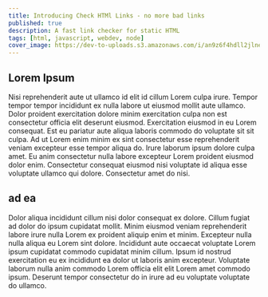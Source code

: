 ```yaml
---
title: Introducing Check HTMl Links - no more bad links
published: true
description: A fast link checker for static HTML
tags: [html, javascript, webdev, node]
cover_image: https://dev-to-uploads.s3.amazonaws.com/i/an9z6f4hdll2jlne43u3.jpg
---
```


## Lorem Ipsum

Nisi reprehenderit aute ut ullamco id elit id cillum Lorem culpa irure. Tempor tempor tempor incididunt ex nulla labore ut eiusmod mollit aute ullamco. Dolor proident exercitation dolore minim exercitation culpa non est consectetur officia elit deserunt eiusmod. Exercitation eiusmod in eu Lorem consequat. Est eu pariatur aute aliqua laboris commodo do voluptate sit sit culpa. Ad ut Lorem enim minim ex sint consectetur esse reprehenderit veniam excepteur esse tempor aliqua do. Irure laborum ipsum dolore culpa amet. Eu anim consectetur nulla labore excepteur Lorem proident eiusmod dolor enim. Consectetur consequat eiusmod nisi voluptate id aliqua esse voluptate ullamco qui dolore. Consectetur amet do nisi.

## ad ea

Dolor aliqua incididunt cillum nisi dolor consequat ex dolore. Cillum fugiat ad dolor do ipsum cupidatat mollit. Minim eiusmod veniam reprehenderit labore irure nulla Lorem ex proident aliquip enim et minim. Excepteur nulla nulla aliqua eu Lorem sint dolore. Incididunt aute occaecat voluptate Lorem ipsum cupidatat commodo cupidatat minim cillum. Ipsum id nostrud exercitation eu ex incididunt ea dolor ut laboris anim excepteur. Voluptate laborum nulla anim commodo Lorem officia elit elit Lorem amet commodo ipsum. Deserunt tempor consectetur do in irure ad eu voluptate voluptate do ullamco.